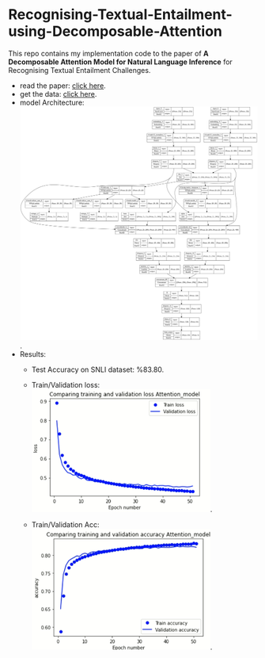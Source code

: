 # Recognising-Textual-Entailment-using-Decomposable-Attention
This repo contains my implementation code to the paper of **A Decomposable Attention Model for Natural Language Inference**  for Recognising Textual Entailment Challenges.
- read the paper: [click here](https://arxiv.org/pdf/1606.01933.pdf).
- get the data: [click here](https://nlp.stanford.edu/projects/snli/).
- model Architecture: ![model arch](https://github.com/fatma-mohamed-98/Recognising-Textual-Entailment-using-Decomposable-Attention/blob/main/model_Arch.png).
- Results:
  - Test Accuracy on SNLI dataset: %83.80.

   - Train/Validation loss: \
   ![loss](https://github.com/fatma-mohamed-98/Recognising-Textual-Entailment-using-Decomposable-Attention/blob/main/train_valid_loss.png).
  - Train/Validation Acc: \
  ![acc](https://github.com/fatma-mohamed-98/Recognising-Textual-Entailment-using-Decomposable-Attention/blob/main/train_valid_acc.png).
